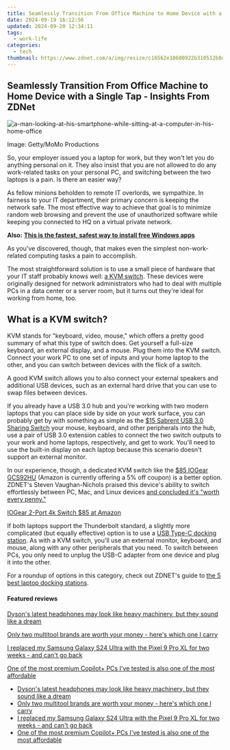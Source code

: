```yaml
---
title: Seamlessly Transition From Office Machine to Home Device with a Single Tap - Insights From ZDNet
date: 2024-09-19 16:12:56
updated: 2024-09-20 12:34:11
tags:
  - work-life
categories:
  - tech
thumbnail: https://www.zdnet.com/a/img/resize/c16562e10600922b310512b8d315b62352ca66fb/2020/08/31/ea43b584-dc63-4f16-8bd0-6634ee4eaf87/2-port-usb-dvi-cable-kvm-switch.jpg?width=278&height=156&fit=crop&auto=webp
---
```


## Seamlessly Transition From Office Machine to Home Device with a Single Tap - Insights From ZDNet

![a-man-looking-at-his-smartphone-while-sitting-at-a-computer-in-his-home-office](https://www.zdnet.com/a/img/resize/da370d5ee49d8a058b310a1dab8930ee95f71c2b/2022/07/28/91abefc8-43b0-4c04-8c11-4585a9ed270c/a-man-looking-at-his-smartphone-while-sitting-at-a-computer-in-his-home-office.jpg?auto=webp&width=1280)

Image: Getty/MoMo Productions

So, your employer issued you a laptop for work, but they won't let you do anything personal on it. They also insist that you are not allowed to do any work-related tasks on your personal PC, and switching between the two laptops is a pain. Is there an easier way? 

As fellow minions beholden to remote IT overlords, we sympathize. In fairness to your IT department, their primary concern is keeping the network safe. The most effective way to achieve that goal is to minimize random web browsing and prevent the use of unauthorized software while keeping you connected to HQ on a virtual private network.

**Also:** [**This is the fastest, safest way to install free Windows apps**](https://www.zdnet.com/article/this-is-the-fastest-safest-way-to-install-free-windows-apps/)

As you've discovered, though, that makes even the simplest non-work-related computing tasks a pain to accomplish.

The most straightforward solution is to use a small piece of hardware that your IT staff probably knows well: [a KVM switch](https://buy.geni.us/Proxy.ashx?TSID=368250&GR%5FURL=https%3A%2F%2Fwww.amazon.com%2FIOGEAR-2-Port-USB-HDMI-Cabled%2Fdp%2FB09VLL7FZH%3Ftag%3Dzd-buy-button-20%26ascsubtag%3D%5F%5FCOM%5FCLICK%5FID%5F%5F%7C32377d34-0f80-43eb-bfa9-bb6fd15590ca%7Cdtp&dtb=1). These devices were originally designed for network administrators who had to deal with multiple PCs in a data center or a server room, but it turns out they're ideal for working from home, too.

## What is a KVM switch?

KVM stands for "keyboard, video, mouse," which offers a pretty good summary of what this type of switch does. Get yourself a full-size keyboard, an external display, and a mouse. Plug them into the KVM switch. Connect your work PC to one set of inputs and your home laptop to the other, and you can switch between devices with the flick of a switch.

A good KVM switch allows you to also connect your external speakers and additional USB devices, such as an external hard drive that you can use to swap files between devices.

If you already have a USB 3.0 hub and you're working with two modern laptops that you can place side by side on your work surface, you can probably get by with something as simple as the [$15 Sabrent USB 3.0 Sharing Switch](https://buy.geni.us/Proxy.ashx?TSID=368250&GR%5FURL=https%3A%2F%2Fwww.amazon.com%2FSabrent-Computers-Peripherals-Indicators-USB-SW30%2Fdp%2FB074TYDJK2%3Ftag%3Dzd-buy-button-20%26ascsubtag%3D%5F%5FCOM%5FCLICK%5FID%5F%5F%7C32377d34-0f80-43eb-bfa9-bb6fd15590ca%7Cdtp&dtb=1) your mouse, keyboard, and other peripherals into the hub, use a pair of USB 3.0 extension cables to connect the two switch outputs to your work and home laptops, respectively, and get to work. You'll need to use the built-in display on each laptop because this scenario doesn't support an external monitor. 

In our experience, though, a dedicated KVM switch like the [$85 IOGear GCS92HU](https://buy.geni.us/Proxy.ashx?TSID=368250&GR%5FURL=https%3A%2F%2Fwww.amazon.com%2FIOGEAR-2-Port-USB-HDMI-Cabled%2Fdp%2FB09VLL7FZH%2F%3Ftag%3Dzd-buy-button-20%26ascsubtag%3D%5F%5FCOM%5FCLICK%5FID%5F%5F%7C32377d34-0f80-43eb-bfa9-bb6fd15590ca%7Cdtp&dtb=1) (Amazon is currently offering a 5% off coupon) is a better option. ZDNET's Steven Vaughan-Nichols praised this device's ability to switch effortlessly between PC, Mac, and Linux devices [and concluded it's "worth every penny."](https://www.zdnet.com/home-and-office/smart-office/this-2-port-4k-kvm-switch-from-iogear-makes-switching-between-computers-easy/)

[IOGear 2-Port 4k Switch $85 at Amazon](https://buy.geni.us/Proxy.ashx?TSID=368250&GR%5FURL=https%3A%2F%2Fwww.amazon.com%2FIOGEAR-2-Port-USB-HDMI-Cabled%2Fdp%2FB09VLL7FZH%3Ftag%3Dzd-buy-button-20%26ascsubtag%3D%5F%5FCOM%5FCLICK%5FID%5F%5F%7C32377d34-0f80-43eb-bfa9-bb6fd15590ca%7Cdtp&dtb=1)

If both laptops support the Thunderbolt standard, a slightly more complicated (but equally effective) option is to use a [USB Type-C docking station](https://buy.geni.us/Proxy.ashx?TSID=368250&GR%5FURL=https%3A%2F%2Fwww.amazon.com%2FPlugable-Thunderbolt-3-Dock-Dual-Monitor-dp-B08HR3T837%2Fdp%2FB08HR3T837%2F%3Ftag%3Dzd-buy-button-20%26ascsubtag%3D%5F%5FCOM%5FCLICK%5FID%5F%5F%7C32377d34-0f80-43eb-bfa9-bb6fd15590ca%7Cdtp&dtb=1). As with a KVM switch, you'll use an external monitor, keyboard, and mouse, along with any other peripherals that you need. To switch between PCs, you only need to unplug the USB-C adapter from one device and plug it into the other. 

For a roundup of options in this category, check out ZDNET's guide to [the 5 best laptop docking stations](https://www.zdnet.com/article/best-laptop-docking-station/).

#### Featured reviews

[Dyson's latest headphones may look like heavy machinery, but they sound like a dream](https://www.zdnet.com/article/i-tested-dysons-500-flagship-headphones-and-theyre-more-competitive-than-expected/ "Dyson's latest headphones may look like heavy machinery, but they sound like a dream")

[Only two multitool brands are worth your money - here's which one I carry](https://www.zdnet.com/article/only-two-multitool-brands-are-worth-your-money-heres-which-one-i-carry/ "Only two multitool brands are worth your money - here's which one I carry")

[I replaced my Samsung Galaxy S24 Ultra with the Pixel 9 Pro XL for two weeks - and can't go back](https://www.zdnet.com/article/i-replaced-my-samsung-galaxy-s24-ultra-with-the-pixel-9-pro-xl-for-two-weeks-and-cant-go-back/ "I replaced my Samsung Galaxy S24 Ultra with the Pixel 9 Pro XL for two weeks - and can't go back")

[One of the most premium Copilot+ PCs I've tested is also one of the most affordable](https://www.zdnet.com/article/one-of-the-most-premium-copilot-pcs-ive-tested-is-also-one-of-the-most-affordable/ "One of the most premium Copilot+ PCs I've tested is also one of the most affordable")

* [Dyson's latest headphones may look like heavy machinery, but they sound like a dream](https://www.zdnet.com/article/i-tested-dysons-500-flagship-headphones-and-theyre-more-competitive-than-expected/ "Dyson's latest headphones may look like heavy machinery, but they sound like a dream")
* [Only two multitool brands are worth your money - here's which one I carry](https://www.zdnet.com/article/only-two-multitool-brands-are-worth-your-money-heres-which-one-i-carry/ "Only two multitool brands are worth your money - here's which one I carry")
* [I replaced my Samsung Galaxy S24 Ultra with the Pixel 9 Pro XL for two weeks - and can't go back](https://www.zdnet.com/article/i-replaced-my-samsung-galaxy-s24-ultra-with-the-pixel-9-pro-xl-for-two-weeks-and-cant-go-back/ "I replaced my Samsung Galaxy S24 Ultra with the Pixel 9 Pro XL for two weeks - and can't go back")
* [One of the most premium Copilot+ PCs I've tested is also one of the most affordable](https://www.zdnet.com/article/one-of-the-most-premium-copilot-pcs-ive-tested-is-also-one-of-the-most-affordable/ "One of the most premium Copilot+ PCs I've tested is also one of the most affordable")

<ins class="adsbygoogle"
     style="display:block"
     data-ad-format="autorelaxed"
     data-ad-client="ca-pub-7571918770474297"
     data-ad-slot="1223367746"></ins>



<ins class="adsbygoogle"
     style="display:block"
     data-ad-client="ca-pub-7571918770474297"
     data-ad-slot="8358498916"
     data-ad-format="auto"
     data-full-width-responsive="true"></ins>
